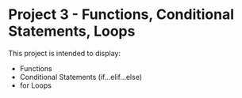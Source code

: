 # Project 3 - Functions, Conditional Statements, Loops

This project is intended to display:
  - Functions
  - Conditional Statements (if...elif...else)
  - for Loops
